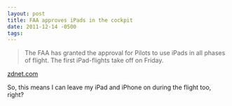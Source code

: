 ```yaml
---
layout: post
title: FAA approves iPads in the cockpit
date: 2011-12-14 -0500
tags: 
---
```


> The FAA has granted the approval for Pilots to use iPads in all phases of flight. The first iPad-flights take off on Friday.

[zdnet.com](http://www.zdnet.com/blog/apple/faa-approves-ipads-in-the-cockpit-american-airlines-to-start-friday/11865)

So, this means I can leave my iPad and iPhone on during the flight too, right?